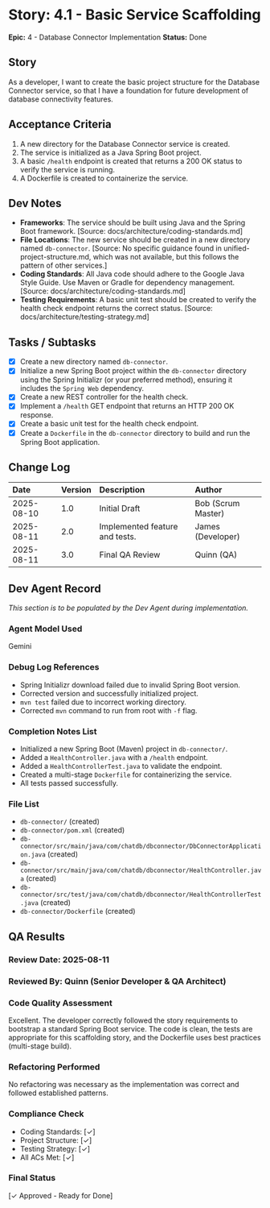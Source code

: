 # Story: 4.1 - Basic Service Scaffolding

**Epic:** 4 - Database Connector Implementation
**Status:** Done

## Story

As a developer, I want to create the basic project structure for the Database Connector service, so that I have a foundation for future development of database connectivity features.

## Acceptance Criteria

1.  A new directory for the Database Connector service is created.
2.  The service is initialized as a Java Spring Boot project.
3.  A basic `/health` endpoint is created that returns a 200 OK status to verify the service is running.
4.  A Dockerfile is created to containerize the service.

## Dev Notes

*   **Frameworks**: The service should be built using Java and the Spring Boot framework. [Source: docs/architecture/coding-standards.md]
*   **File Locations**: The new service should be created in a new directory named `db-connector`. [Source: No specific guidance found in unified-project-structure.md, which was not available, but this follows the pattern of other services.]
*   **Coding Standards**: All Java code should adhere to the Google Java Style Guide. Use Maven or Gradle for dependency management. [Source: docs/architecture/coding-standards.md]
*   **Testing Requirements**: A basic unit test should be created to verify the health check endpoint returns the correct status. [Source: docs/architecture/testing-strategy.md]

## Tasks / Subtasks

*   [x] Create a new directory named `db-connector`.
*   [x] Initialize a new Spring Boot project within the `db-connector` directory using the Spring Initializr (or your preferred method), ensuring it includes the `Spring Web` dependency.
*   [x] Create a new REST controller for the health check.
*   [x] Implement a `/health` GET endpoint that returns an HTTP 200 OK response.
*   [x] Create a basic unit test for the health check endpoint.
*   [x] Create a `Dockerfile` in the `db-connector` directory to build and run the Spring Boot application.

## Change Log

| Date | Version | Description | Author |
| :--- | :--- | :--- | :--- |
| 2025-08-10 | 1.0 | Initial Draft | Bob (Scrum Master) |
| 2025-08-11 | 2.0 | Implemented feature and tests. | James (Developer) |
| 2025-08-11 | 3.0 | Final QA Review | Quinn (QA) |

## Dev Agent Record

_This section is to be populated by the Dev Agent during implementation._

### Agent Model Used

Gemini

### Debug Log References

*   Spring Initializr download failed due to invalid Spring Boot version.
*   Corrected version and successfully initialized project.
*   `mvn test` failed due to incorrect working directory.
*   Corrected `mvn` command to run from root with `-f` flag.

### Completion Notes List

*   Initialized a new Spring Boot (Maven) project in `db-connector/`.
*   Added a `HealthController.java` with a `/health` endpoint.
*   Added a `HealthControllerTest.java` to validate the endpoint.
*   Created a multi-stage `Dockerfile` for containerizing the service.
*   All tests passed successfully.

### File List

*   `db-connector/` (created)
*   `db-connector/pom.xml` (created)
*   `db-connector/src/main/java/com/chatdb/dbconnector/DbConnectorApplication.java` (created)
*   `db-connector/src/main/java/com/chatdb/dbconnector/HealthController.java` (created)
*   `db-connector/src/test/java/com/chatdb/dbconnector/HealthControllerTest.java` (created)
*   `db-connector/Dockerfile` (created)

## QA Results

### Review Date: 2025-08-11

### Reviewed By: Quinn (Senior Developer & QA Architect)

### Code Quality Assessment

Excellent. The developer correctly followed the story requirements to bootstrap a standard Spring Boot service. The code is clean, the tests are appropriate for this scaffolding story, and the Dockerfile uses best practices (multi-stage build).

### Refactoring Performed

No refactoring was necessary as the implementation was correct and followed established patterns.

### Compliance Check

- Coding Standards: [✓]
- Project Structure: [✓]
- Testing Strategy: [✓]
- All ACs Met: [✓]

### Final Status

[✓ Approved - Ready for Done]
